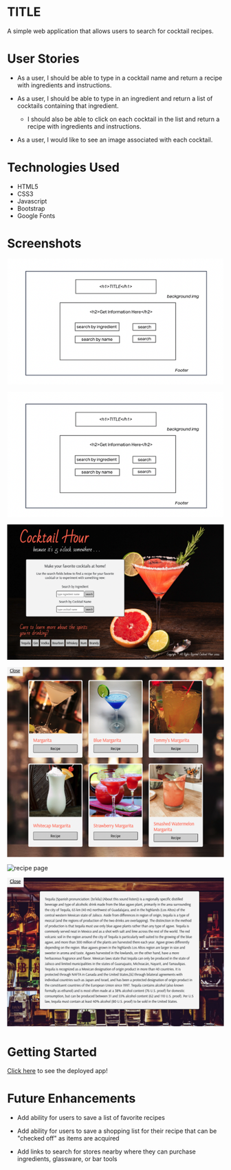 # TITLE

A simple web application that allows users to search for cocktail recipes.

# User Stories

- As a user, I should be able to type in a cocktail name and return a recipe with ingredients and instructions.

- As a user, I should be able to type in an ingredient and return a list of cocktails containing that ingredient.

    - I should also be able to click on each cocktail in the list and return a recipe with ingredients and instructions.

- As a user, I would like to see an image associated with each cocktail.


# Technologies Used

- HTML5
- CSS3
- Javascript
- Bootstrap
- Google Fonts

# Screenshots

![main browser page](images/screenshots/wireframe_2.png)

![search elements](images/screenshots/wireframe_2.png)

![final main page](images/screenshots/Cocktail_Hour_Screenshot.png)

![drink list page](images/screenshots/drink_list.png)

![recipe page](images/screenshots/recipe.png)

![spirits info page](images/screenshots/spirits_search.png)

# Getting Started

<!-- [Click here](hosted/deployed app url) to ! -->

[Click here](https://guileless-profiterole-9b97c3.netlify.app) to see the deployed app!

# Future Enhancements

- Add ability for users to save a list of favorite recipes

- Add ability for users to save a shopping list for their recipe that can be "checked off" as items are acquired

- Add links to search for stores nearby where they can purchase ingredients, glassware, or bar tools





